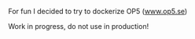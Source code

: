 For fun I decided to try to dockerize OP5 (www.op5.se)

Work in progress, do not use in production!
